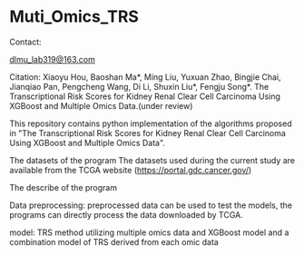 # Muti_Omics_TRS

Contact:

dlmu_lab319@163.com

Citation:
Xiaoyu Hou, Baoshan Ma*, Ming Liu, Yuxuan Zhao, Bingjie Chai, Jianqiao Pan, Pengcheng Wang, Di Li, Shuxin Liu*, Fengju Song*.
The Transcriptional Risk Scores for Kidney Renal Clear Cell Carcinoma Using XGBoost and Multiple Omics Data.(under review)

This repository contains python implementation of the algorithms proposed in "The Transcriptional Risk Scores for Kidney Renal Clear Cell Carcinoma Using XGBoost and Multiple Omics Data".

The datasets of the program
The datasets used during the current study are available from the TCGA website (https://portal.gdc.cancer.gov/)

The describe of the program

Data preprocessing: preprocessed data can be used to test the models, the programs can directly process the data downloaded by TCGA.

model: TRS method utilizing multiple omics data and XGBoost model and a combination model of TRS derived from each omic data
